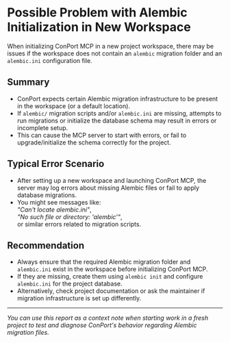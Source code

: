 # Possible Problem with Alembic Initialization in New Workspace

When initializing ConPort MCP in a new project workspace, there may be issues if the workspace does not contain an `alembic` migration folder and an `alembic.ini` configuration file.

## Summary

- ConPort expects certain Alembic migration infrastructure to be present in the workspace (or a default location).
- If `alembic/` migration scripts and/or `alembic.ini` are missing, attempts to run migrations or initialize the database schema may result in errors or incomplete setup.
- This can cause the MCP server to start with errors, or fail to upgrade/initialize the schema correctly for the project.

## Typical Error Scenario

- After setting up a new workspace and launching ConPort MCP, the server may log errors about missing Alembic files or fail to apply database migrations.
- You might see messages like:  
  *"Can't locate alembic.ini"*,  
  *"No such file or directory: 'alembic'"*,  
  or similar errors related to migration scripts.

## Recommendation

- Always ensure that the required Alembic migration folder and `alembic.ini` exist in the workspace before initializing ConPort MCP.
- If they are missing, create them using `alembic init` and configure `alembic.ini` for the project database.
- Alternatively, check project documentation or ask the maintainer if migration infrastructure is set up differently.

---

*You can use this report as a context note when starting work in a fresh project to test and diagnose ConPort's behavior regarding Alembic migration files.*
